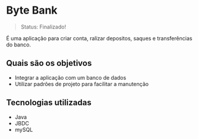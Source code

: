 # Byte Bank
> Status: Finalizado!

É uma aplicação para criar conta, ralizar depositos, saques e transferências do banco.   

## Quais são os objetivos

- Integrar a aplicação com um banco de dados
- Utilizar padrões de projeto para facilitar a manutenção

## Tecnologias utilizadas

- Java
- JBDC
- mySQL
